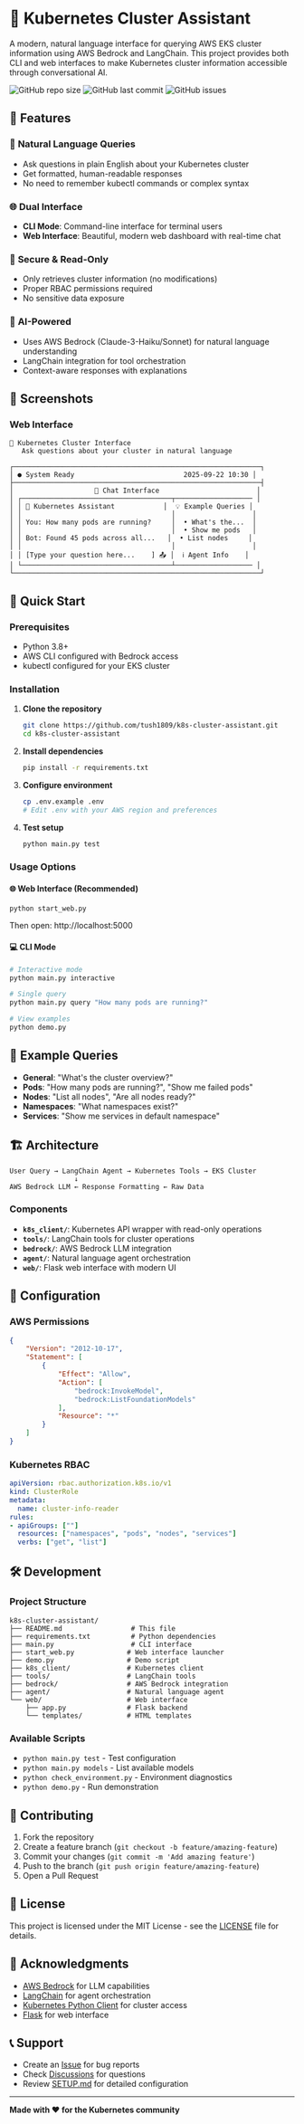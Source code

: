 # 🚀 Kubernetes Cluster Assistant

A modern, natural language interface for querying AWS EKS cluster information using AWS Bedrock and LangChain. This project provides both CLI and web interfaces to make Kubernetes cluster information accessible through conversational AI.

![GitHub repo size](https://img.shields.io/github/repo-size/tush1809/k8s-cluster-assistant)
![GitHub last commit](https://img.shields.io/github/last-commit/tush1809/k8s-cluster-assistant)
![GitHub issues](https://img.shields.io/github/issues/tush1809/k8s-cluster-assistant)

## 🌟 Features

### 🎯 **Natural Language Queries**
- Ask questions in plain English about your Kubernetes cluster
- Get formatted, human-readable responses
- No need to remember kubectl commands or complex syntax

### 🌐 **Dual Interface**
- **CLI Mode**: Command-line interface for terminal users
- **Web Interface**: Beautiful, modern web dashboard with real-time chat

### 🔐 **Secure & Read-Only**
- Only retrieves cluster information (no modifications)
- Proper RBAC permissions required
- No sensitive data exposure

### 🤖 **AI-Powered**
- Uses AWS Bedrock (Claude-3-Haiku/Sonnet) for natural language understanding
- LangChain integration for tool orchestration
- Context-aware responses with explanations

## 📸 Screenshots

### Web Interface
```
🚀 Kubernetes Cluster Interface
   Ask questions about your cluster in natural language

┌─────────────────────────────────────────────────────────────┐
│ ● System Ready                           2025-09-22 10:30 │
├─────────────────────────────────────────────────────────────┤
│                    💬 Chat Interface                        │
│ ┌─────────────────────────────────────┬─────────────────── │
│ │ 🤖 Kubernetes Assistant            │  💡 Example Queries │
│ │                                     │                   │
│ │ You: How many pods are running?     │  • What's the...  │
│ │                                     │  • Show me pods   │
│ │ Bot: Found 45 pods across all...   │  • List nodes     │
│ │                                     │                   │
│ │ [Type your question here...    ] 📤 │  ℹ️ Agent Info    │
│ └─────────────────────────────────────┴─────────────────── │
└─────────────────────────────────────────────────────────────┘
```

## 🚀 Quick Start

### Prerequisites
- Python 3.8+
- AWS CLI configured with Bedrock access
- kubectl configured for your EKS cluster

### Installation

1. **Clone the repository**
   ```bash
   git clone https://github.com/tush1809/k8s-cluster-assistant.git
   cd k8s-cluster-assistant
   ```

2. **Install dependencies**
   ```bash
   pip install -r requirements.txt
   ```

3. **Configure environment**
   ```bash
   cp .env.example .env
   # Edit .env with your AWS region and preferences
   ```

4. **Test setup**
   ```bash
   python main.py test
   ```

### Usage Options

#### 🌐 **Web Interface** (Recommended)
```bash
python start_web.py
```
Then open: http://localhost:5000

#### 💻 **CLI Mode**
```bash
# Interactive mode
python main.py interactive

# Single query
python main.py query "How many pods are running?"

# View examples
python demo.py
```

## 💬 Example Queries

- **General**: "What's the cluster overview?"
- **Pods**: "How many pods are running?", "Show me failed pods"
- **Nodes**: "List all nodes", "Are all nodes ready?"
- **Namespaces**: "What namespaces exist?"
- **Services**: "Show me services in default namespace"

## 🏗️ Architecture

```
User Query → LangChain Agent → Kubernetes Tools → EKS Cluster
                ↓
AWS Bedrock LLM ← Response Formatting ← Raw Data
```

### Components

- **`k8s_client/`**: Kubernetes API wrapper with read-only operations
- **`tools/`**: LangChain tools for cluster operations
- **`bedrock/`**: AWS Bedrock LLM integration
- **`agent/`**: Natural language agent orchestration
- **`web/`**: Flask web interface with modern UI

## 🔧 Configuration

### AWS Permissions
```json
{
    "Version": "2012-10-17",
    "Statement": [
        {
            "Effect": "Allow",
            "Action": [
                "bedrock:InvokeModel",
                "bedrock:ListFoundationModels"
            ],
            "Resource": "*"
        }
    ]
}
```

### Kubernetes RBAC
```yaml
apiVersion: rbac.authorization.k8s.io/v1
kind: ClusterRole
metadata:
  name: cluster-info-reader
rules:
- apiGroups: [""]
  resources: ["namespaces", "pods", "nodes", "services"]
  verbs: ["get", "list"]
```

## 🛠️ Development

### Project Structure
```
k8s-cluster-assistant/
├── README.md                 # This file
├── requirements.txt          # Python dependencies
├── main.py                   # CLI interface
├── start_web.py             # Web interface launcher
├── demo.py                  # Demo script
├── k8s_client/              # Kubernetes client
├── tools/                   # LangChain tools
├── bedrock/                 # AWS Bedrock integration
├── agent/                   # Natural language agent
└── web/                     # Web interface
    ├── app.py               # Flask backend
    └── templates/           # HTML templates
```

### Available Scripts
- `python main.py test` - Test configuration
- `python main.py models` - List available models
- `python check_environment.py` - Environment diagnostics
- `python demo.py` - Run demonstration

## 🤝 Contributing

1. Fork the repository
2. Create a feature branch (`git checkout -b feature/amazing-feature`)
3. Commit your changes (`git commit -m 'Add amazing feature'`)
4. Push to the branch (`git push origin feature/amazing-feature`)
5. Open a Pull Request

## 📝 License

This project is licensed under the MIT License - see the [LICENSE](LICENSE) file for details.

## 🙏 Acknowledgments

- [AWS Bedrock](https://aws.amazon.com/bedrock/) for LLM capabilities
- [LangChain](https://langchain.com/) for agent orchestration
- [Kubernetes Python Client](https://github.com/kubernetes-client/python) for cluster access
- [Flask](https://flask.palletsprojects.com/) for web interface

## 📞 Support

- Create an [Issue](https://github.com/tush1809/k8s-cluster-assistant/issues) for bug reports
- Check [Discussions](https://github.com/tush1809/k8s-cluster-assistant/discussions) for questions
- Review [SETUP.md](SETUP.md) for detailed configuration

---

**Made with ❤️ for the Kubernetes community**
